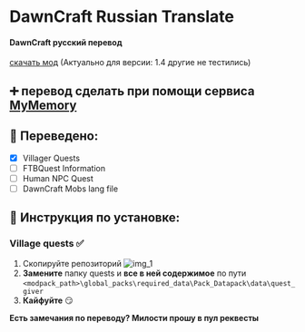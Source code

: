 # DawnCraft Russian Translate
#### DawnCraft русский перевод
[скачать мод](https://www.curseforge.com/minecraft/modpacks/dawn-craft)
(Актуально для версии: 1.4 другие не тестились)
## :heavy_plus_sign: перевод сделать при помощи сервиса [MyMemory](https://mymemory.translated.net/)

## :gem: Переведено:
- [X] Villager Quests
- [ ] FTBQuest Information 
- [ ] Human NPC Quest
- [ ] DawnCraft Mobs lang file
## :hammer: Инструкция по установке:
### Village quests :white_check_mark:
1) Скопируйте репозиторий ![img_1](https://i.imgur.com/5iIuDJ4.png)
2) **Замените** папку quests и **все в ней содержимое** по пути `<modpack_path>\global_packs\required_data\Pack_Datapack\data\quest_giver`
3) **Кайфуйте** :smirk:



**Есть замечания по переводу? Милости прошу в пул реквесты**
